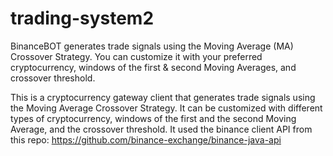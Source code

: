 # trading-system2

BinanceBOT generates trade signals using the Moving Average (MA) Crossover Strategy. You can customize it with your preferred cryptocurrency, windows of the first & second Moving Averages, and crossover threshold.

This is a cryptocurrency gateway client that generates trade signals using the Moving Average Crossover Strategy. It can be customized with different types of cryptocurrency, windows of the first and the second Moving Average, and the crossover threshold. It used the binance client API from this repo: https://github.com/binance-exchange/binance-java-api
